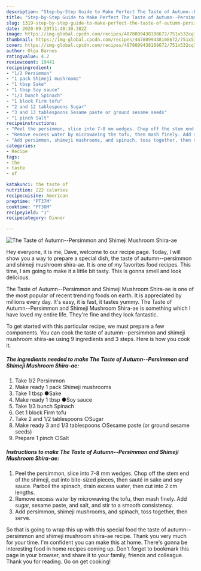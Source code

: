 ```yaml
---
description: "Step-by-Step Guide to Make Perfect The Taste of Autumn--Persimmon and Shimeji Mushroom Shira-ae"
title: "Step-by-Step Guide to Make Perfect The Taste of Autumn--Persimmon and Shimeji Mushroom Shira-ae"
slug: 1319-step-by-step-guide-to-make-perfect-the-taste-of-autumn-persimmon-and-shimeji-mushroom-shira-ae
date: 2020-09-29T11:48:30.382Z
image: https://img-global.cpcdn.com/recipes/4878099438108672/751x532cq70/the-taste-of-autumn-persimmon-and-shimeji-mushroom-shira-ae-recipe-main-photo.jpg
thumbnail: https://img-global.cpcdn.com/recipes/4878099438108672/751x532cq70/the-taste-of-autumn-persimmon-and-shimeji-mushroom-shira-ae-recipe-main-photo.jpg
cover: https://img-global.cpcdn.com/recipes/4878099438108672/751x532cq70/the-taste-of-autumn-persimmon-and-shimeji-mushroom-shira-ae-recipe-main-photo.jpg
author: Olga Barnes
ratingvalue: 4.2
reviewcount: 19441
recipeingredient:
- "1/2 Persimmon"
- "1 pack Shimeji mushrooms"
- "1 tbsp Sake"
- "1 tbsp Soy sauce"
- "1/3 bunch Spinach"
- "1 block Firm tofu"
- "2 and 12 tablespoons Sugar"
- "3 and 13 tablespoons Sesame paste or ground sesame seeds"
- "1 pinch Salt"
recipeinstructions:
- "Peel the persimmon, slice into 7-8 mm wedges. Chop off the stem end of the shimeji, cut into bite-sized pieces, then sauté in sake and soy sauce. Parboil the spinach, drain excess water, then cut into 2 cm lengths."
- "Remove excess water by microwaving the tofu, then mash finely. Add sugar, sesame paste, and salt, and stir to a smooth consistency."
- "Add persimmon, shimeji mushrooms, and spinach, toss together, then serve."
categories:
- Recipe
tags:
- the
- taste
- of

katakunci: the taste of 
nutrition: 222 calories
recipecuisine: American
preptime: "PT37M"
cooktime: "PT38M"
recipeyield: "1"
recipecategory: Dinner

---
```



![The Taste of Autumn--Persimmon and Shimeji Mushroom Shira-ae](https://img-global.cpcdn.com/recipes/4878099438108672/751x532cq70/the-taste-of-autumn-persimmon-and-shimeji-mushroom-shira-ae-recipe-main-photo.jpg)

Hey everyone, it is me, Dave, welcome to our recipe page. Today, I will show you a way to prepare a special dish, the taste of autumn--persimmon and shimeji mushroom shira-ae. It is one of my favorites food recipes. This time, I am going to make it a little bit tasty. This is gonna smell and look delicious.



The Taste of Autumn--Persimmon and Shimeji Mushroom Shira-ae is one of the most popular of recent trending foods on earth. It is appreciated by millions every day. It's easy, it is fast, it tastes yummy. The Taste of Autumn--Persimmon and Shimeji Mushroom Shira-ae is something which I have loved my entire life. They're fine and they look fantastic.


To get started with this particular recipe, we must prepare a few components. You can cook the taste of autumn--persimmon and shimeji mushroom shira-ae using 9 ingredients and 3 steps. Here is how you cook it.

<!--inarticleads1-->

##### The ingredients needed to make The Taste of Autumn--Persimmon and Shimeji Mushroom Shira-ae:

1. Take 1/2 Persimmon
1. Make ready 1 pack Shimeji mushrooms
1. Take 1 tbsp ●Sake
1. Make ready 1 tbsp ●Soy sauce
1. Take 1/3 bunch Spinach
1. Get 1 block Firm tofu
1. Take 2 and 1/2 tablespoons ○Sugar
1. Make ready 3 and 1/3 tablespoons ○Sesame paste (or ground sesame seeds)
1. Prepare 1 pinch ○Salt




<!--inarticleads2-->

##### Instructions to make The Taste of Autumn--Persimmon and Shimeji Mushroom Shira-ae:

1. Peel the persimmon, slice into 7-8 mm wedges. Chop off the stem end of the shimeji, cut into bite-sized pieces, then sauté in sake and soy sauce. Parboil the spinach, drain excess water, then cut into 2 cm lengths.
1. Remove excess water by microwaving the tofu, then mash finely. Add sugar, sesame paste, and salt, and stir to a smooth consistency.
1. Add persimmon, shimeji mushrooms, and spinach, toss together, then serve.




So that is going to wrap this up with this special food the taste of autumn--persimmon and shimeji mushroom shira-ae recipe. Thank you very much for your time. I'm confident you can make this at home. There's gonna be interesting food in home recipes coming up. Don't forget to bookmark this page in your browser, and share it to your family, friends and colleague. Thank you for reading. Go on get cooking!
